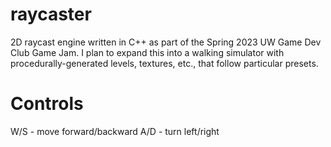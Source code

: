 # raycaster
2D raycast engine written in C++ as part of the Spring 2023 UW Game Dev Club Game Jam.
I plan to expand this into a walking simulator with procedurally-generated levels, textures, etc., that follow particular presets.
# Controls
W/S - move forward/backward
A/D - turn left/right
